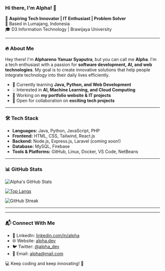 ### Hi there, I'm Alpha! 👋

🚀 **Aspiring Tech Innovator | IT Enthusiast | Problem Solver**  
📍 Based in Lumajang, Indonesia  
🎓 D3 Information Technology | Brawijaya University  

---

### 🔥 About Me
Hey there! I'm **Alphareno Yanuar Syaputra**, but you can call me **Alpha**. I'm a tech enthusiast with a passion for **software development, AI, and web technologies**. My goal is to create innovative solutions that help people integrate technology into their daily lives efficiently. 

- 🌱 Currently learning **Java, Python, and Web Development**
- 💡 Interested in **AI, Machine Learning, and Cloud Computing**
- 🎯 Working on **my portfolio website & IT projects**
- 🤝 Open for collaboration on **exciting tech projects**

---

### 🛠️ Tech Stack
- **Languages:** Java, Python, JavaScript, PHP
- **Frontend:** HTML, CSS, Tailwind, React.js
- **Backend:** Node.js, Express.js, Laravel (coming soon!)
- **Database:** MySQL, Firebase
- **Tools & Platforms:** GitHub, Linux, Docker, VS Code, NetBeans

---

### 📊 GitHub Stats
![Alpha's GitHub Stats](https://github-readme-stats.vercel.app/api?username=AlphaIsYour&show_icons=true&theme=radical)

[![Top Langs](https://github-readme-stats.vercel.app/api/top-langs/?username=AlphaIsYour&layout=compact&theme=radical)](https://github.com/AlphaIsYour/github-readme-stats)

![GitHub Streak](https://streak-stats.demolab.com/?user=AlphaIsYour&theme=radical)

---

---

### 📬 Connect With Me
- 💼 LinkedIn: [linkedin.com/in/alpha](#)
- 🌐 Website: [alpha.dev](#)
- 🐦 Twitter: [@alpha_dev](#)
- 📧 Email: [alpha@mail.com](#)

💻 Keep coding and keep innovating! 🚀
